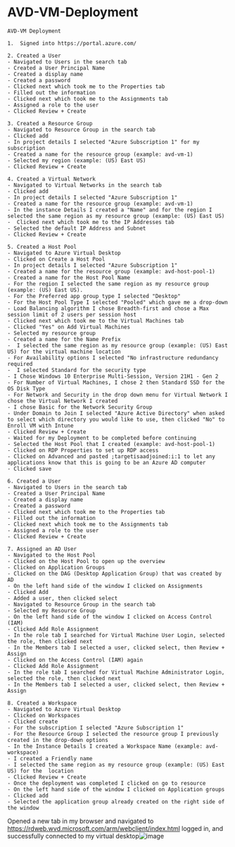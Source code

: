 # AVD-VM-Deployment
	AVD-VM Deployment
 
 	1.  Signed into https://portal.azure.com/
	
	2. Created a User
	- Navigated to Users in the search tab
	- Created a User Principal Name
	- Created a display name
	- Created a password
	- Clicked next which took me to the Properties tab
	- Filled out the information
	- Clicked next which took me to the Assignments tab
	- Assigned a role to the user 
	- Clicked Review + Create
	
	3. Created a Resource Group 
	- Navigated to Resource Group in the search tab
	- Clicked add
	- In project details I selected "Azure Subscription 1" for my subscription
	- Created a name for the resource group (example: avd-vm-1)
	- Selected my region (example: (US) East US)
	- Clicked Review + Create
	
	4. Created a Virtual Network 
	- Navigated to Virtual Networks in the search tab
	- Clicked add
	- In project details I selected "Azure Subscription 1" 
	- Created a name for the resource group (example: avd-vm-1)
	- In the instance Details I created a "Name" and for the region I selected the same region as my resource group (example: (US) East US)
	-  Clicked next which took me to the IP Addresses tab
	- Selected the default IP Address and Subnet
	- Clicked Review + Create
	
	5. Created a Host Pool
	- Navigated to Azure Virtual Desktop
	- Clicked on Create a Host Pool
	- In project details I selected "Azure Subscription 1" 
	- Created a name for the resource group (example: avd-host-pool-1)
	- Created a name for the Host Pool Name
	- For the region I selected the same region as my resource group (example: (US) East US).
	- For the Preferred app group type I selected "Desktop"
	- For the Host Pool Type I selected "Pooled" which gave me a drop-down
	- Load Balancing algorithm I chose Breadth-first and chose a Max session limit of 2 users per session host
	- Clicked next which took me to the Virtual Machines tab
	- Clicked "Yes" on Add Virtual Machines
	- Selected my resource group 
	- Created a name for the Name Prefix
	-  I selected the same region as my resource group (example: (US) East US) for the virtual machine location
	- For Availability options I selected "No infrastructure redundancy required
	-  I selected Standard for the security type
	- I Chose Windows 10 Enterprise Multi-Session, Version 21H1 - Gen 2
	- For Number of Virtual Machines, I chose 2 then Standard SSD for the OS Disk Type
	- For Network and Security in the drop down menu for Virtual Network I chose the Virtual Network I created
	- I chose Basic for the Network Security Group
	- Under Domain to Join I selected "Azure Active Directory" when asked to select which directory you would like to use, then clicked "No" to Enroll VM with Intune
	- Clicked Review + Create
	- Waited for my Deployment to be completed before continuing
	- Selected the Host Pool that I created (example: avd-host-pool-1)
	- Clicked on RDP Properties to set up RDP access
	- Clicked on Advanced and pasted ;targetisaadjoined:i:1 to let any applications know that this is going to be an Azure AD computer
	- Clicked save
	
	6. Created a User
	- Navigated to Users in the search tab
	- Created a User Principal Name
	- Created a display name
	- Created a password
	- Clicked next which took me to the Properties tab
	- Filled out the information
	- Clicked next which took me to the Assignments tab
	- Assigned a role to the user 
	- Clicked Review + Create
	
	7. Assigned an AD User
	- Navigated to the Host Pool
	- Clicked on the Host Pool to open up the overview
	- Clicked on Application Groups
	- Clicked on the DAG (Desktop Application Group) that was created by AD
	- On the left hand side of the window I clicked on Assignments 
	- Clicked Add
	- Added a user, then clicked select
	- Navigated to Resource Group in the search tab 
	- Selected my Resource Group
	- On the left hand side of the window I clicked on Access Control (IAM)
	- Clicked Add Role Assignment
	- In the role tab I searched for Virtual Machine User Login, selected the role, then clicked next
	- In the Members tab I selected a user, clicked select, then Review + Assign
	- Clicked on the Access Control (IAM) again 
	- Clicked Add Role Assignment
	- In the role tab I searched for Virtual Machine Administrator Login, selected the role, then clicked next
	- In the Members tab I selected a user, clicked select, then Review + Assign
	
	8. Created a Workspace
	- Navigated to Azure Virtual Desktop 
	- Clicked on Workspaces
	- Clicked create 
	- For the subscription I selected "Azure Subscription 1" 
	- For the Resource Group I selected the resource group I previously created in the drop-down options
	- In the Instance Details I created a Workspace Name (example: avd-workspace)
	- I created a Friendly name 
	- I selected the same region as my resource group (example: (US) East US) for the  location
	- Clicked Review + Create
	- Once the deployment was completed I clicked on go to resource
	- On the left hand side of the window I clicked on Application groups 
	- Clicked add
	- Selected the application group already created on the right side of the window 
	
Opened a new tab in my browser and navigated to https://rdweb.wvd.microsoft.com/arm/webclient/index.html logged in, and successfully connected to my virtual desktop![image](https://github.com/Eddiejones21/AVD-VM-Deployment/assets/97210819/cd3d42ff-90bc-46f9-8017-e4778397fd8a)
